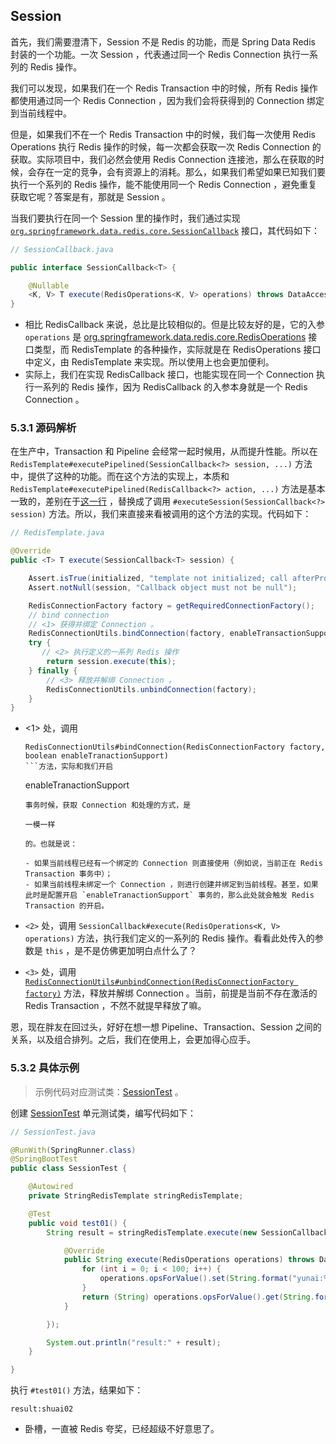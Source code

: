 ## Session

首先，我们需要澄清下，Session 不是 Redis 的功能，而是 Spring Data Redis 封装的一个功能。一次 Session ，代表通过同一个 Redis Connection 执行一系列的 Redis 操作。

我们可以发现，如果我们在一个 Redis Transaction 中的时候，所有 Redis 操作都使用通过同一个 Redis Connection ，因为我们会将获得到的 Connection 绑定到当前线程中。

但是，如果我们不在一个 Redis Transaction 中的时候，我们每一次使用 Redis Operations 执行 Redis 操作的时候，每一次都会获取一次 Redis Connection 的获取。实际项目中，我们必然会使用 Redis Connection 连接池，那么在获取的时候，会存在一定的竞争，会有资源上的消耗。那么，如果我们希望如果已知我们要执行一个系列的 Redis 操作，能不能使用同一个 Redis Connection ，避免重复获取它呢？答案是有，那就是 Session 。

当我们要执行在同一个 Session 里的操作时，我们通过实现 [`org.springframework.data.redis.core.SessionCallback`](https://github.com/spring-projects/spring-data-redis/blob/master/src/main/java/org/springframework/data/redis/core/SessionCallback.java) 接口，其代码如下：

```java
// SessionCallback.java

public interface SessionCallback<T> {

	@Nullable
	<K, V> T execute(RedisOperations<K, V> operations) throws DataAccessException;
}
```

- 相比 RedisCallback 来说，总比是比较相似的。但是比较友好的是，它的入参 `operations` 是 [org.springframework.data.redis.core.RedisOperations](https://github.com/spring-projects/spring-data-redis/blob/master/src/main/java/org/springframework/data/redis/core/RedisOperations.java) 接口类型，而 RedisTemplate 的各种操作，实际就是在 RedisOperations 接口中定义，由 RedisTemplate 来实现。所以使用上也会更加便利。
- 实际上，我们在实现 RedisCallback 接口，也能实现在同一个 Connection 执行一系列的 Redis 操作，因为 RedisCallback 的入参本身就是一个 Redis Connection 。

### 5.3.1 源码解析

在生产中，Transaction 和 Pipeline 会经常一起时候用，从而提升性能。所以在 `RedisTemplate#executePipelined(SessionCallback<?> session, ...)` 方法中，提供了这种的功能。而在这个方法的实现上，本质和 `RedisTemplate#executePipelined(RedisCallback<?> action, ...)` 方法是基本一致的，差别在于[这一行](https://github.com/spring-projects/spring-data-redis/blob/master/src/main/java/org/springframework/data/redis/core/RedisTemplate.java#L289) ，替换成了调用 `#executeSession(SessionCallback<?> session)` 方法。所以，我们来直接来看被调用的这个方法的实现。代码如下：

```java
// RedisTemplate.java

@Override
public <T> T execute(SessionCallback<T> session) {

	Assert.isTrue(initialized, "template not initialized; call afterPropertiesSet() before using it");
	Assert.notNull(session, "Callback object must not be null");

	RedisConnectionFactory factory = getRequiredConnectionFactory();
	// bind connection
	// <1> 获得并绑定 Connection 。
	RedisConnectionUtils.bindConnection(factory, enableTransactionSupport);
	try {
	   // <2> 执行定义的一系列 Redis 操作
		return session.execute(this);
	} finally {
		// <3> 释放并解绑 Connection 。
		RedisConnectionUtils.unbindConnection(factory);
	}
}
```

- <1> 处，调用
  ```
  RedisConnectionUtils#bindConnection(RedisConnectionFactory factory, boolean enableTranactionSupport)
  ```方法，实际和我们开启
  ```
  enableTranactionSupport
  ```
  事务时候，获取 Connection 和处理的方式，是
  
  一模一样
  
  的。也就是说：
  
  - 如果当前线程已经有一个绑定的 Connection 则直接使用（例如说，当前正在 Redis Transaction 事务中）；
  - 如果当前线程未绑定一个 Connection ，则进行创建并绑定到当前线程。甚至，如果此时是配置开启 `enableTranactionSupport` 事务的，那么此处就会触发 Redis Transaction 的开启。

- `<2>` 处，调用 `SessionCallback#execute(RedisOperations<K, V> operations)` 方法，执行我们定义的一系列的 Redis 操作。看看此处传入的参数是 `this` ，是不是仿佛更加明白点什么了？

- `<3>` 处，调用 [`RedisConnectionUtils#unbindConnection(RedisConnectionFactory factory)`](https://github.com/spring-projects/spring-data-redis/blob/64b89137648f6c0e0c810c624e481bcfc0732f4e/src/main/java/org/springframework/data/redis/core/RedisConnectionUtils.java#L253) 方法，释放并解绑 Connection 。当前，前提是当前不存在激活的 Redis Transaction ，不然不就提早释放了嘛。

恩，现在胖友在回过头，好好在想一想 Pipeline、Transaction、Session 之间的关系，以及组合排列。之后，我们在使用上，会更加得心应手。

### 5.3.2 具体示例

> 示例代码对应测试类：[SessionTest](https://github.com/YunaiV/SpringBoot-Labs/blob/master/lab-11-spring-data-redis/lab-07-spring-data-redis-with-jedis/src/test/java/cn/iocoder/springboot/labs/lab10/springdatarediswithjedis/SessionTest.java) 。

创建 [SessionTest](https://github.com/YunaiV/SpringBoot-Labs/blob/master/lab-11-spring-data-redis/lab-07-spring-data-redis-with-jedis/src/test/java/cn/iocoder/springboot/labs/lab10/springdatarediswithjedis/SessionTest.java) 单元测试类，编写代码如下：

```java
// SessionTest.java

@RunWith(SpringRunner.class)
@SpringBootTest
public class SessionTest {

    @Autowired
    private StringRedisTemplate stringRedisTemplate;

    @Test
    public void test01() {
        String result = stringRedisTemplate.execute(new SessionCallback<String>() {

            @Override
            public String execute(RedisOperations operations) throws DataAccessException {
                for (int i = 0; i < 100; i++) {
                    operations.opsForValue().set(String.format("yunai:%d", i), "shuai02");
                }
                return (String) operations.opsForValue().get(String.format("yunai:%d", 0));
            }

        });

        System.out.println("result:" + result);
    }

}
```

执行 `#test01()` 方法，结果如下：

```
result:shuai02
```

- 卧槽，一直被 Redis 夸奖，已经超级不好意思了。